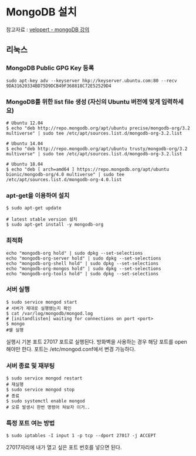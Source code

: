# MongoDB 설치

참고자료 : [velopert - mongoDB 강의](https://www.youtube.com/watch?v=eh1Lz6imsBM&list=PL9FpF_z-xR_GMujql3S_XGV2SpdfDBkeC&index=32)

## 리눅스

### MongoDB Public GPG Key 등록

    sudo apt-key adv --keyserver hkp://keyserver.ubuntu.com:80 --recv 9DA31620334BD75D9DCB49F368818C72E52529D4

### MongoDB를 위한 list file 생성 (자신의 Ubuntu 버전에 맞게 입력하세요)

    # Ubuntu 12.04
    $ echo "deb http://repo.mongodb.org/apt/ubuntu precise/mongodb-org/3.2 multiverse" | sudo tee /etc/apt/sources.list.d/mongodb-org-3.2.list
    
    # Ubuntu 14.04
    $ echo "deb http://repo.mongodb.org/apt/ubuntu trusty/mongodb-org/3.2 multiverse" | sudo tee /etc/apt/sources.list.d/mongodb-org-3.2.list
    
    # Ubuntu 18.04
    $ echo "deb [ arch=amd64 ] https://repo.mongodb.org/apt/ubuntu bionic/mongodb-org/4.0 multiverse" | sudo tee /etc/apt/sources.list.d/mongodb-org-4.0.list

### apt-get을 이용하여 설치

    $ sudo apt-get update
    
    # latest stable version 설치
    $ sudo apt-get install -y mongodb-org

### 최적화

    echo "mongodb-org hold" | sudo dpkg --set-selections
    echo "mongodb-org-server hold" | sudo dpkg --set-selections
    echo "mongodb-org-shell hold" | sudo dpkg --set-selections
    echo "mongodb-org-mongos hold" | sudo dpkg --set-selections
    echo "mongodb-org-tools hold" | sudo dpkg --set-selections

### 서버 실행

    $ sudo service mongod start
    # 서버가 제대로 실행됐는지 확인
    $ cat /var/log/mongodb/mongod.log
    # [initandlisten] waiting for connections on port <port>
    $ mongo
    #쉘 실행

실행시 기본 포트 27017 포트로 실행된다. 방화벽을 사용하는 경우 해당 포트를 open해야만 한다.
포트는 /etc/mongod.conf에서 변경 가능하다.

### 서버 종료 및 재부팅

    $ sudo service mongod restart
    # 재실행
    $ sudo service mongod stop
    # 종료
    $ sudo systemctl enable mongod
    # 오류 발생시 한번 명령어 쳐보자 이거..

### 특정 포트 여는 방법

    $ sudo iptables -I input 1 -p tcp --dport 27017 -j ACCEPT

27017자리에 내가 열고 싶은 포트 번호를 넣으면 된다.